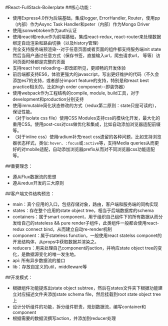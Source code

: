 #React-FullStack-Boilerplate
##核心功能：
- 使用Express4.0作为后端基础，集成logger, ErrorHandler, Router，使用pp（内部）作为Async Task Handler和peter（内部）作为Mongo Driver
- 使用jsonwebtoken作为auth认证
- 使用react和redux作为前端基础，集成react-redux, react-router来处理数据绑定自动渲染和路由切换（以及history管理）
- 完全支持服务端预渲染--对于任意页面或者页面的组件都支持服务端init state然后当用户通过任意方式（保存书签，直接输入url，爬虫请求url， 等等）访问页面时候都是完整的页面
- 支持react hot reloading--即改即所见，更顺畅的开发体验
- 前后端都支持ES6，体验更强大的javascript，写出更好维护的代码（不久会添加es7的支持，或者部分import feature的支持，特别是和react best practice相关的，比如high order component--即装饰器）
- 使用webpack作为工程结构的compile, module, build工具，对于development和production分别支持
- 使用immutable简化状态修改的方式（redux第二原则：state只是可读的），保证性能。
- （对于isolate css file）使用CSS Modules支持css的模块化开发，最大化的重用CSS。使用post-css对css做优化和集成，比如自动添加浏览器适配前缀等。
- （对于inline css）使用radium补充react css遗留的各种问题，比如支持浏览器状态样式，类似`:hover`、`:focus`或`:active`等，支持Media queries从而更好的对mobile适配，自动添加浏览器prefix从而对不同浏览器css功能适配等。

##重要理念：
- 遵从Flux数据流的思想
- 遵从redux开发的三大原则

##客户端文件结构预览：
- main：真个应用的入口，包括存储对象，路由，客户端和服务端的同构实现
- states：存在整个应用的state object tree，相当于后端数据库的schema
- containers：属于smart component，用于组织自己组件下的所有数据从而分发给自己的stateless && pure render子组件，此类组件一般都会使用react-redux connect bind，从而建立自动re-render机制
- component：属于stateless function，一般使用react statelss componet的开发结构体，从props中获取数据并渲染之。
- reducers：用来处理自己component的action，并响应state object tree的变化，是数据源变化的唯一发生地。
- api: 所有异步数据流的接口
- lib：存放自定义的util，middleware等

##开发模式：
- 根据组件功能提炼出state object subtree，然后在states文件夹下根据功能建立对应描述文件夹添加state schema file，然后挂载到root state object tree上
- 设计分析组件的功能，拆分组件职责，规划数据流，编写container和component
- 根据需要的数据流撰写action，并添加到reducer处理
